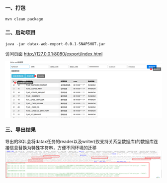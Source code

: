 ### 一、打包
```
mvn clean package
```

### 二、启动项目
```
java -jar datax-web-export-0.0.1-SNAPSHOT.jar
```
访问页面
http://127.0.0.1:8080/export/index.html

![主页](doc/image_index.png)

### 三、导出结果
导出的SQL会将datax任务的reader以及writer(仅支持关系型数据库)的数据库连接信息替换为特殊字符串，方便不同环境的迁移
![结果](doc/image_sql.png)
